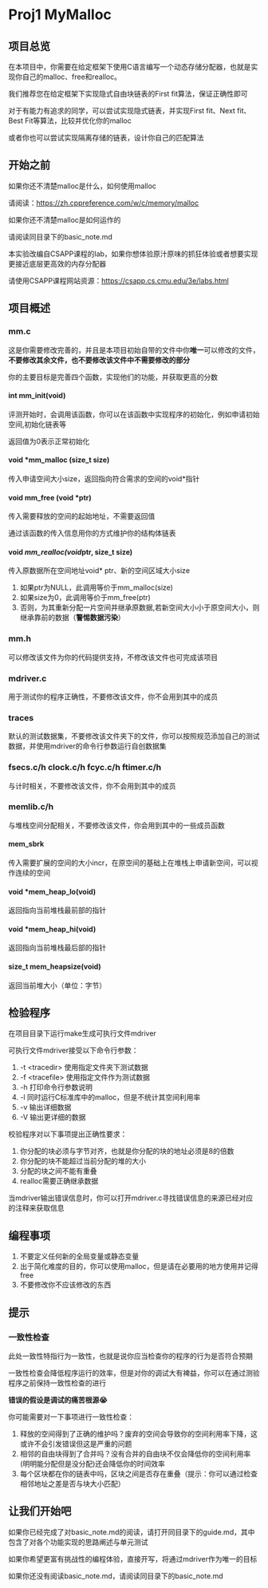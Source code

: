 # Proj1 MyMalloc

## 项目总览

在本项目中，你需要在给定框架下使用C语言编写一个动态存储分配器，也就是实现你自己的malloc、free和realloc。

我们推荐您在给定框架下实现隐式自由块链表的First fit算法，保证正确性即可

对于有能力有追求的同学，可以尝试实现隐式链表，并实现First fit、Next fit、Best Fit等算法，比较并优化你的malloc

或者你也可以尝试实现隔离存储的链表，设计你自己的匹配算法

## 开始之前

如果你还不清楚malloc是什么，如何使用malloc

请阅读：<https://zh.cppreference.com/w/c/memory/malloc>

如果你还不清楚malloc是如何运作的

请阅读同目录下的basic_note.md

本实验改编自CSAPP课程的lab，如果你想体验原汁原味的抓狂体验或者想要实现更接近底层更高效的内存分配器

请使用CSAPP课程网站资源：<https://csapp.cs.cmu.edu/3e/labs.html>

## 项目概述

### mm.c

这是你需要修改完善的，并且是本项目初始自带的文件中你**唯一**可以修改的文件，**不要修改其余文件，也不要修改该文件中不需要修改的部分**

你的主要目标是完善四个函数，实现他们的功能，并获取更高的分数

#### int mm_init(void)

评测开始时，会调用该函数，你可以在该函数中实现程序的初始化，例如申请初始空间,初始化链表等

返回值为0表示正常初始化

#### void *mm_malloc (size_t size)

传入申请空间大小size，返回指向符合需求的空间的void*指针

#### void mm_free (void *ptr)

传入需要释放的空间的起始地址，不需要返回值

通过该函数的传入信息用你的方式维护你的结构体链表

#### void *mm_realloc(void*ptr, size_t size)

传入原数据所在空间地址void* ptr、新的空间区域大小size

1. 如果ptr为NULL，此调用等价于mm_malloc(size)
2. 如果size为0，此调用等价于mm_free(ptr)
3. 否则，为其重新分配一片空间并继承原数据,若新空间大小小于原空间大小，则继承靠前的数据（**警惕数据污染**）

### mm.h

可以修改该文件为你的代码提供支持，不修改该文件也可完成该项目

### mdriver.c

用于测试你的程序正确性，不要修改该文件，你不会用到其中的成员

### traces

默认的测试数据集，不要修改该文件夹下的文件，你可以按照规范添加自己的测试数据，并使用mdriver的命令行参数运行自创数据集

### fsecs.c/h clock.c/h fcyc.c/h ftimer.c/h

与计时相关，不要修改该文件，你不会用到其中的成员

### memlib.c/h

与堆栈空间分配相关，不要修改该文件，你会用到其中的一些成员函数

#### mem_sbrk

传入需要扩展的空间的大小incr，在原空间的基础上在堆栈上申请新空间，可以视作连续的空间

#### void *mem_heap_lo(void)

返回指向当前堆栈最前部的指针

#### void *mem_heap_hi(void)

返回指向当前堆栈最后部的指针

#### size_t mem_heapsize(void)

返回当前堆大小（单位：字节）

## 检验程序

在项目目录下运行make生成可执行文件mdriver

可执行文件mdriver接受以下命令行参数：

1. -t \<tracedir\> 使用指定文件夹下测试数据
2. -f \<tracefile\> 使用指定文件作为测试数据
3. -h 打印命令行参数说明
4. -l 同时运行C标准库中的malloc，但是不统计其空间利用率
5. -v 输出详细数据
6. -V 输出更详细的数据

校验程序对以下事项提出正确性要求：

1. 你分配的块必须与字节对齐，也就是你分配的块的地址必须是8的倍数
2. 你分配的块不能超过当前分配的堆的大小
3. 分配的块之间不能有重叠
4. realloc需要正确继承数据

当mdriver输出错误信息时，你可以打开mdriver.c寻找错误信息的来源已经对应的注释来获取信息

## 编程事项

1. 不要定义任何新的全局变量或静态变量
2. 出于简化难度的目的，你可以使用malloc，但是请在必要用的地方使用并记得free
3. 不要修改你不应该修改的东西

## 提示

### 一致性检查

此处一致性特指行为一致性，也就是说你应当检查你的程序的行为是否符合预期

一致性检查会降低程序运行的效率，但是对你的调试大有裨益，你可以在通过测验程序之前保持一致性检查的进行

**错误的假设是调试的痛苦根源😭**

你可能需要对一下事项进行一致性检查：

1. 释放的空间得到了正确的维护吗？废弃的空间会导致你的空间利用率下降，这或许不会引发错误但这是严重的问题
2. 相邻的自由块得到了合并吗？没有合并的自由块不仅会降低你的空间利用率(明明能分配但是没分配)还会降低你的时间效率
3. 每个区块都在你的链表中吗，区块之间是否存在重叠（提示：你可以通过检查相邻地址之差是否与块大小匹配）

## 让我们开始吧

如果你已经完成了对basic_note.md的阅读，请打开同目录下的guide.md，其中包含了对各个功能实现的思路阐述与单元测试

如果你希望更富有挑战性的编程体验，直接开写，将通过mdriver作为唯一的目标

如果你还没有阅读basic_note.md，请阅读同目录下的basic_note.md
